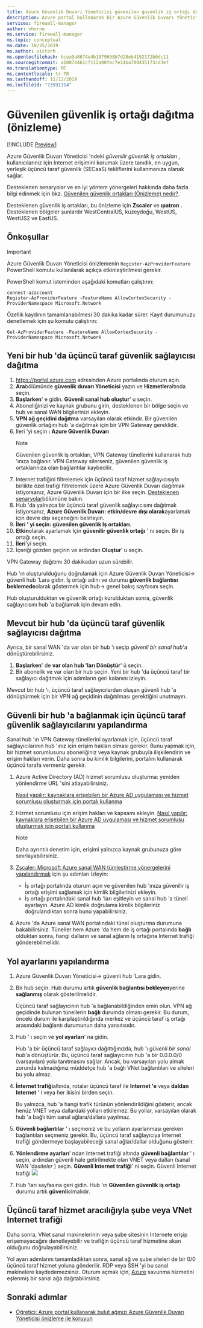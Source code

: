 ```yaml
---
title: Azure Güvenlik Duvarı Yöneticisi güvenilen güvenlik iş ortağı dağıtma
description: Azure portal kullanarak bir Azure Güvenlik Duvarı Yöneticisi güvenilen güvenliği dağıtmayı öğrenin.
services: firewall-manager
author: vhorne
ms.service: firewall-manager
ms.topic: conceptual
ms.date: 10/25/2019
ms.author: victorh
ms.openlocfilehash: bcea9a8674e4b1979698b7d28eb4192172b0dc11
ms.sourcegitcommit: a10074461cf112a00fec7e14ba700435173cd3ef
ms.translationtype: MT
ms.contentlocale: tr-TR
ms.lasthandoff: 11/12/2019
ms.locfileid: "73931314"
---
```

# <a name="deploy-a-trusted-security-partner-preview"></a>Güvenilen güvenlik iş ortağı dağıtma (önizleme)

[!INCLUDE [Preview](../../includes/firewall-manager-preview-notice.md)]

Azure Güvenlik Duvarı Yöneticisi 'ndeki *güvenilir güvenlik iş ortakları* , kullanıcılarınız için Internet erişimini korumak üzere tanıdık, en uygun, yerleşik üçüncü taraf güvenlik (SECaaS) tekliflerini kullanmanıza olanak sağlar.

Desteklenen senaryolar ve en iyi yöntem yönergeleri hakkında daha fazla bilgi edinmek için bkz. [Güvenilen güvenlik ortakları (Önizleme) nedir?](trusted-security-partners.md).

Desteklenen güvenlik iş ortakları, bu önizleme için **Zscaler** ve **ıpatron** . Desteklenen bölgeler şunlardır WestCentralUS, kuzeydoğu, WestUS, WestUS2 ve EastUS.

## <a name="prerequisites"></a>Önkoşullar

> [!IMPORTANT]
> Azure Güvenlik Duvarı Yöneticisi önizlemenin `Register-AzProviderFeature` PowerShell komutu kullanılarak açıkça etkinleştirilmesi gerekir.

PowerShell komut isteminden aşağıdaki komutları çalıştırın:

```azure-powershell
connect-azaccount
Register-AzProviderFeature -FeatureName AllowCortexSecurity -ProviderNamespace Microsoft.Network
```
Özellik kaydının tamamlanabilmesi 30 dakika kadar sürer. Kayıt durumunuzu denetlemek için şu komutu çalıştırın:

`Get-AzProviderFeature -FeatureName AllowCortexSecurity -ProviderNamespace Microsoft.Network`

## <a name="deploy-a-third-party-security-provider-in-a-new-hub"></a>Yeni bir hub 'da üçüncü taraf güvenlik sağlayıcısı dağıtma

1. https://portal.azure.com adresinden Azure portalında oturum açın.
2. **Ara**bölümünde **güvenlik duvarı Yöneticisi** yazın ve **Hizmetler**altında seçin.
3. **Başlarken**' e gidin. **Güvenli sanal hub oluştur**' u seçin. 
4. Aboneliğinizi ve kaynak grubunu girin, desteklenen bir bölge seçin ve hub ve sanal WAN bilgilerinizi ekleyin. 
5. **VPN ağ geçidini dağıtma** varsayılan olarak etkindir. Bir güvenilen güvenlik ortağını hub 'a dağıtmak için bir VPN Gateway gereklidir. 
6. Ileri 'yi seçin **: Azure Güvenlik Duvarı**
   > [!NOTE]
   > Güvenilen güvenlik iş ortakları, VPN Gateway tünellerini kullanarak hub 'ınıza bağlanır. VPN Gateway silerseniz, güvenilen güvenlik iş ortaklarınıza olan bağlantılar kaybedilir.
7. Internet trafiğini filtrelemek için üçüncü taraf hizmet sağlayıcısıyla birlikte özel trafiği filtrelemek üzere Azure Güvenlik Duvarı dağıtmak istiyorsanız, Azure Güvenlik Duvarı için bir ilke seçin. [Desteklenen senaryolar](trusted-security-partners.md#key-scenarios)bölümüne bakın.
8. Hub 'da yalnızca bir üçüncü taraf güvenlik sağlayıcısını dağıtmak istiyorsanız, **Azure Güvenlik Duvarı: etkin/devre** **dışı olarak**ayarlamak için devre dışı seçeneğini belirleyin. 
9. **İleri ' yi seçin: güvenilen güvenlik Iş ortakları**.
10. **Etkin**olarak ayarlamak Için **güvenilir güvenlik ortağı** ' nı seçin. Bir iş ortağı seçin. 
11. **İleri**’yi seçin. 
12. İçeriği gözden geçirin ve ardından **Oluştur**' u seçin.

VPN Gateway dağıtımı 30 dakikadan uzun sürebilir.

Hub 'ın oluşturulduğunu doğrulamak için Azure Güvenlik Duvarı Yöneticisi-> güvenli hub 'Lara gidin. İş ortağı adını ve durumu **güvenlik bağlantısı beklemede**olarak göstermek için hub-> genel bakış sayfasını seçin.

Hub oluşturulduktan ve güvenlik ortağı kurulduktan sonra, güvenlik sağlayıcısını hub 'a bağlamak için devam edin.

## <a name="deploy-a-third-party-security-provider-in-an-existing-hub"></a>Mevcut bir hub 'da üçüncü taraf güvenlik sağlayıcısı dağıtma

Ayrıca, bir sanal WAN 'da var olan bir hub 'ı seçip *güvenli bir sanal hub*'a dönüştürebilirsiniz.

1. **Başlarken**' de **var olan hub 'ları Dönüştür**' ü seçin.
2. Bir abonelik ve var olan bir hub seçin. Yeni bir hub 'da üçüncü taraf bir sağlayıcı dağıtmak için adımların geri kalanını izleyin.

Mevcut bir hub 'ı, üçüncü taraf sağlayıcılardan oluşan güvenli hub 'a dönüştürmek için bir VPN ağ geçidinin dağıtılması gerektiğini unutmayın.

## <a name="configure-third-party-security-providers-to-connect-to-a-secured-hub"></a>Güvenli bir hub 'a bağlanmak için üçüncü taraf güvenlik sağlayıcılarını yapılandırma

Sanal hub 'ın VPN Gateway tünellerini ayarlamak için, üçüncü taraf sağlayıcılarının hub 'ınız için erişim hakları olması gerekir. Bunu yapmak için, bir hizmet sorumlusunu aboneliğiniz veya kaynak grubuyla ilişkilendirin ve erişim hakları verin. Daha sonra bu kimlik bilgilerini, portalını kullanarak üçüncü tarafa vermeniz gerekir.

1. Azure Active Directory (AD) hizmet sorumlusu oluşturma: yeniden yönlendirme URL 'sini atlayabilirsiniz. 

   [Nasıl yapılır: kaynaklara erişebilen bir Azure AD uygulaması ve hizmet sorumlusu oluşturmak için portalı kullanma](../active-directory/develop/howto-create-service-principal-portal.md#create-an-azure-active-directory-application)
2. Hizmet sorumlusu için erişim hakları ve kapsamı ekleyin.
   [Nasıl yapılır: kaynaklara erişebilen bir Azure AD uygulaması ve hizmet sorumlusu oluşturmak için portalı kullanma](../active-directory/develop/howto-create-service-principal-portal.md#create-an-azure-active-directory-application)

   > [!NOTE]
   > Daha ayrıntılı denetim için, erişimi yalnızca kaynak grubunuza göre sınırlayabilirsiniz.
3. [Zscaler: Microsoft Azure sanal WAN tümleştirme yönergelerini yapılandırmak](https://help.zscaler.com/zia/configuring-microsoft-azure-virtual-wan-integration) için şu adımları izleyin:

   - İş ortağı portalında oturum açın ve güvenilen hub 'ınıza güvenilir iş ortağı erişimi sağlamak için kimlik bilgilerinizi ekleyin.
   - İş ortağı portalındaki sanal hub 'ları eşitleyin ve sanal hub 'a tüneli ayarlayın. Azure AD kimlik doğrulama kimlik bilgileriniz doğrulandıktan sonra bunu yapabilirsiniz.
   
4. Azure 'da Azure sanal WAN portalındaki tünel oluşturma durumuna bakabilirsiniz. Tüneller hem Azure 'da hem de iş ortağı portalında **bağlı** olduktan sonra, hangi dalların ve sanal ağların Iş ortağına Internet trafiği gönderebilmelidir.

## <a name="configure-route-settings"></a>Yol ayarlarını yapılandırma

1. Azure Güvenlik Duvarı Yöneticisi-> güvenli hub 'Lara gidin. 
2. Bir hub seçin. Hub durumu artık **güvenlik bağlantısı bekleyen**yerine **sağlanmış** olarak gösterilmelidir.

   Üçüncü taraf sağlayıcının hub 'a bağlanabildiğinden emin olun. VPN ağ geçidinde bulunan tünellerin **bağlı** durumda olması gerekir. Bu durum, önceki durum ile karşılaştırıldığında merkez ve üçüncü taraf iş ortağı arasındaki bağlantı durumunun daha yansıtısıdır.
3. Hub ' ı seçin ve **yol ayarları**' na gidin.

   Hub 'a bir üçüncü taraf sağlayıcı dağıttığınızda, hub 'ı *güvenli bir sanal hub*'a dönüştürür. Bu, üçüncü taraf sağlayıcının hub 'a bir 0.0.0.0/0 (varsayılan) yolu tanıtmasını sağlar. Ancak, bu varsayılan yolu almak zorunda kalmadığınız müddetçe hub 'a bağlı VNet bağlantıları ve siteleri bu yolu almaz.
4. **İnternet trafiği**altında, rotalar üçüncü taraf ile **Internet 'e** veya **daldan Internet** ' i veya her ikisini birden seçin.

   Bu yalnızca, hub 'a hangi trafik türünün yönlendirildiğini gösterir, ancak henüz VNET veya dallardaki yolları etkilemez. Bu yollar, varsayılan olarak hub 'a bağlı tüm sanal ağlara/dallara yayılmaz.
5. **Güvenli bağlantılar** ' ı seçmeniz ve bu yolların ayarlanması gereken bağlantıları seçmeniz gerekir. Bu, üçüncü taraf sağlayıcıya Internet trafiği göndermeye başlayabileceği sanal ağlar/dallar olduğunu gösterir.
6. **Yönlendirme ayarları**' ndan Internet trafiği altında **güvenli bağlantılar** ' ı seçin, ardından güvenli hale getirilmekte olan VNET veya dalları (sanal WAN 'da*siteler* ) seçin. **Güvenli Internet trafiği**' ni seçin.
   Güvenli Internet trafiği ![](media/deploy-trusted-security-partner/secure-internet-traffic.png)
7. Hub 'ları sayfasına geri gidin. Hub 'ın **Güvenilen güvenlik iş ortağı** durumu artık **güvenli**olmalıdır.

## <a name="branch-or-vnet-internet-traffic-via-third-party-service"></a>Üçüncü taraf hizmet aracılığıyla şube veya VNet Internet trafiği

Daha sonra, VNet sanal makinelerinin veya şube sitesinin Internete erişip erişemayacağını denetleyebilir ve trafiğin üçüncü taraf hizmetine akan olduğunu doğrulayabilirsiniz.

Yol ayarı adımlarını tamamladıktan sonra, sanal ağ ve şube siteleri de bir 0/0 üçüncü taraf hizmet yoluna gönderilir. RDP veya SSH 'yi bu sanal makinelere kaydedemezsiniz. Oturum açmak için, [Azure](../bastion/bastion-overview.md) savunma hizmetini eşlenmiş bir sanal ağa dağıtabilirsiniz.

## <a name="next-steps"></a>Sonraki adımlar

- [Öğretici: Azure portal kullanarak bulut ağınızı Azure Güvenlik Duvarı Yöneticisi önizleme ile koruyun](secure-cloud-network.md)




